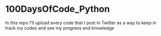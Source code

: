 # 100DaysOfCode_Python
In this repo I'll upload every code that I post in Twitter as a way to keep in track my codes and see my progress and knowledge 

